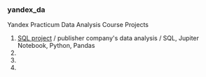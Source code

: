 ### yandex_da
Yandex Practicum Data Analysis Course Projects

1. [SQL project](https://github.com/ikashkovskiy/yandex_da/blob/main/sql_final_kashkovskiy_54.ipynb) / publisher company's data analysis / SQL, Jupiter Notebook, Python, Pandas
2.
3.
4.
